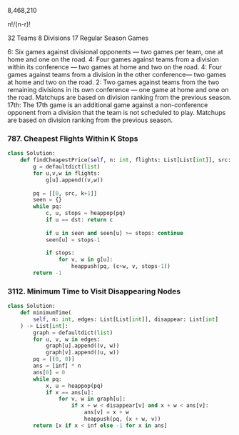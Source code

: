 8,468,210

n!/(n-r)!


32 Teams
8 Divisions
17 Regular Season Games

6: Six games against divisional opponents — two games per team, one at home and one on the road.
4: Four games against teams from a division within its conference — two games at home and two on the road.
4: Four games against teams from a division in the other conference— two games at home and two on the road.
2: Two games against teams from the two remaining divisions in its own conference — one game at home and one on the road. Matchups are based on division ranking from the previous season.
17th: The 17th game is an additional game against a non-conference opponent from a division that the team is not scheduled to play. Matchups are based on division ranking from the previous season.

### 787. Cheapest Flights Within K Stops

```python
class Solution:
    def findCheapestPrice(self, n: int, flights: List[List[int]], src: int, dst: int, k: int) -> int:
        g = defaultdict(list)
        for u,v,w in flights:
            g[u].append((v,w))
            
        pq = [[0, src, k+1]]
        seen = {}
        while pq:
            c, u, stops = heappop(pq)
            if u == dst: return c
            
            if u in seen and seen[u] >= stops: continue
            seen[u] = stops-1
            
            if stops:
                for v, w in g[u]:
                    heappush(pq, (c+w, v, stops-1))
        return -1
```

### 3112. Minimum Time to Visit Disappearing Nodes

```python
class Solution:
    def minimumTime(
        self, n: int, edges: List[List[int]], disappear: List[int]
    ) -> List[int]:
        graph = defaultdict(list)
        for u, v, w in edges:
            graph[u].append((v, w))
            graph[v].append((u, w))
        pq = [(0, 0)]
        ans = [inf] * n
        ans[0] = 0
        while pq:
            x, u = heappop(pq)
            if x == ans[u]:
                for v, w in graph[u]:
                    if x + w < disappear[v] and x + w < ans[v]:
                        ans[v] = x + w
                        heappush(pq, (x + w, v))
        return [x if x < inf else -1 for x in ans]
```


### 

```python
```

### 

```python
```

### 

```python
```

### 

```python
```

### 

```python
```

### 

```python
```

### 

```python
```

### 

```python
```

### 

```python
```

### 

```python
```

### 

```python
```

### 

```python
```

### 

```python
```

### 

```python
```

### 

```python
```

### 

```python
```

### 

```python
```

### 

```python
```

### 

```python
```

### 

```python
```

### 

```python
```

### 

```python
```

### 

```python
```

### 

```python
```

### 

```python
```

### 

```python
```

